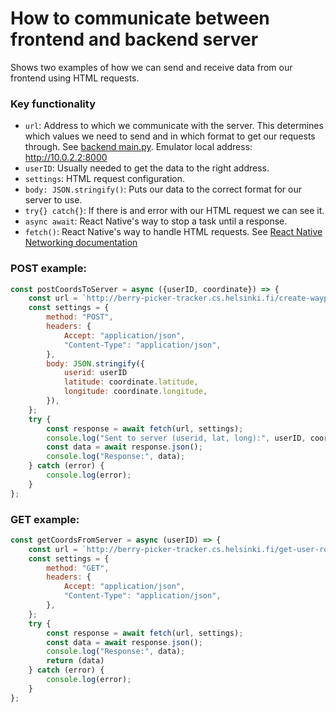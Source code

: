 # How to communicate between frontend and backend server
Shows two examples of how we can send and receive data from our frontend using HTML requests.

### Key functionality
- `url`: Address to which we communicate with the server. This determines which values we need to send and in which format to get our requests through. See [backend main.py](https://github.com/hy-ohtu-syksy-22-bpt/berry-picker-tracker-server/blob/main/src/main.py). Emulator local address: http://10.0.2.2:8000
- `userID`: Usually needed to get the data to the right address.
- `settings`: HTML request configuration.
- `body: JSON.stringify()`: Puts our data to the correct format for our server to use.
- `try{} catch{}`: If there is and error with our HTML request we can see it.
- `async await`: React Native's way to stop a task until a response.
- `fetch()`: React Native's way to handle HTML requests. See [React Native Networking documentation](https://reactnative.dev/docs/network)

### POST example:
```jsx
const postCoordsToServer = async ({userID, coordinate}) => {
	const url = `http://berry-picker-tracker.cs.helsinki.fi/create-waypoint`;
	const settings = {
		method: "POST",
		headers: {
			Accept: "application/json",
			"Content-Type": "application/json",
		},
		body: JSON.stringify({
			userid: userID
			latitude: coordinate.latitude,
			longitude: coordinate.longitude,
		}),
	};
	try {
		const response = await fetch(url, settings);
		console.log("Sent to server (userid, lat, long):", userID, coordinate.latitude, coordinate.longitude);
		const data = await response.json();
		console.log("Response:", data);
	} catch (error) {
		console.log(error);
	}
};

```


### GET example:
```jsx
const getCoordsFromServer = async (userID) => {
	const url = `http://berry-picker-tracker.cs.helsinki.fi/get-user-routes/{userID}`;
	const settings = {
		method: "GET",
		headers: {
			Accept: "application/json",
			"Content-Type": "application/json",
		},
	};
	try {
		const response = await fetch(url, settings);
		const data = await response.json();
		console.log("Response:", data);
		return (data)
	} catch (error) {
		console.log(error);
	}
};

```
